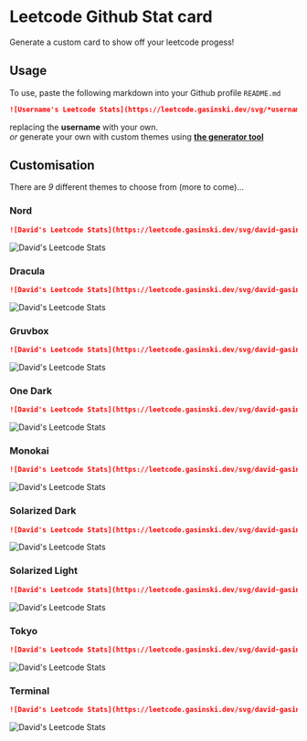 # Leetcode Github Stat card
Generate a custom card to show off your leetcode progess!

## Usage

To use, paste the following markdown into your Github profile `README.md`
```markdown
![Username's Leetcode Stats](https://leetcode.gasinski.dev/svg/*username*?theme=nord)
```
replacing the **username** with your own.  
*or* generate your own with custom themes using [**the generator tool**](https://leetcode.gasinski.dev "Leetcode Stats tool")

## Customisation
There are *9* different themes to choose from (more to come)...

### Nord
```markdown
![David's Leetcode Stats](https://leetcode.gasinski.dev/svg/david-gasinski?theme=nord)    
```
![David's Leetcode Stats](https://leetcode.gasinski.dev/svg/david-gasinski?theme=nord)

### Dracula
```markdown
![David's Leetcode Stats](https://leetcode.gasinski.dev/svg/david-gasinski?theme=dracula)
```
![David's Leetcode Stats](https://leetcode.gasinski.dev/svg/david-gasinski?theme=dracula)

### Gruvbox
```markdown
![David's Leetcode Stats](https://leetcode.gasinski.dev/svg/david-gasinski?theme=gruvbox)
```
![David's Leetcode Stats](https://leetcode.gasinski.dev/svg/david-gasinski?theme=gruvbox)

### One Dark
```markdown
![David's Leetcode Stats](https://leetcode.gasinski.dev/svg/david-gasinski?theme=one_dark)
```
![David's Leetcode Stats](https://leetcode.gasinski.dev/svg/david-gasinski?theme=one_dark)

### Monokai
```markdown
![David's Leetcode Stats](https://leetcode.gasinski.dev/svg/david-gasinski?theme=monokai)
```
![David's Leetcode Stats](https://leetcode.gasinski.dev/svg/david-gasinski?theme=monokai)

### Solarized Dark
```markdown 
![David's Leetcode Stats](https://leetcode.gasinski.dev/svg/david-gasinski?theme=solarized_dark)
```
![David's Leetcode Stats](https://leetcode.gasinski.dev/svg/david-gasinski?theme=solarized_dark)

### Solarized Light
```markdown
![David's Leetcode Stats](https://leetcode.gasinski.dev/svg/david-gasinski?theme=solarized_light)
```
![David's Leetcode Stats](https://leetcode.gasinski.dev/svg/david-gasinski?theme=solarized_light)

### Tokyo
```markdown
![David's Leetcode Stats](https://leetcode.gasinski.dev/svg/david-gasinski?theme=tokyo)
```
![David's Leetcode Stats](https://leetcode.gasinski.dev/svg/david-gasinski?theme=tokyo)

### Terminal
```markdown
![David's Leetcode Stats](https://leetcode.gasinski.dev/svg/david-gasinski?theme=terminal)
```
![David's Leetcode Stats](https://leetcode.gasinski.dev/svg/david-gasinski?theme=terminal)


